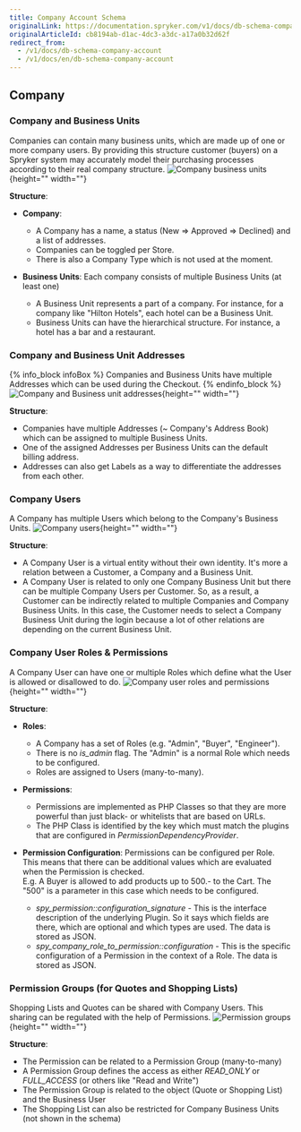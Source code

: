 ```yaml
---
title: Company Account Schema
originalLink: https://documentation.spryker.com/v1/docs/db-schema-company-account
originalArticleId: cb8194ab-d1ac-4dc3-a3dc-a17a0b32d62f
redirect_from:
  - /v1/docs/db-schema-company-account
  - /v1/docs/en/db-schema-company-account
---
```



## Company

### Company and Business Units

Companies can contain many business units, which are made up of one or more company users. By providing this structure customer (buyers) on a Spryker system may accurately model their purchasing processes according to their real company structure.
![Company business units](https://spryker.s3.eu-central-1.amazonaws.com/docs/Developer+Guide/Database+Schema+Guide/Company+Account+Schema/company-business-units.png){height="" width=""}

**Structure**:

* **Company**:

  - A Company has a name, a status (New => Approved => Declined) and a list of addresses.
  - Companies can be toggled per Store.
  - There is also a Company Type which is not used at the moment.

* **Business Units**: Each company consists of multiple Business Units (at least one)

  - A Business Unit represents a part of a company. For instance, for a company like "Hilton Hotels", each hotel can be a Business Unit.
  - Business Units can have the hierarchical structure. For instance, a hotel has a bar and a restaurant.


### Company and Business Unit Addresses

{% info_block infoBox %}
Companies and Business Units have multiple Addresses which can be used during the Checkout.
{% endinfo_block %}
![Company and Business unit addresses](https://spryker.s3.eu-central-1.amazonaws.com/docs/Developer+Guide/Database+Schema+Guide/Company+Account+Schema/company-business-unit-address.png){height="" width=""}

**Structure**:

* Companies have multiple Addresses (~ Company's Address Book) which can be assigned to multiple Business Units.
* One of the assigned Addresses per Business Units can the default billing address.
* Addresses can also get Labels as a way to differentiate the addresses from each other.

### Company Users

A Company has multiple Users which belong to the Company's Business Units.
![Company users](https://spryker.s3.eu-central-1.amazonaws.com/docs/Developer+Guide/Database+Schema+Guide/Company+Account+Schema/company-user.png){height="" width=""}

**Structure**:

* A Company User is a virtual entity without their own identity. It's more a relation between a Customer, a Company and a Business Unit.
* A Company User is related to only one Company Business Unit but there can be multiple Company Users per Customer. So, as a result, a Customer can be indirectly related to multiple Companies and Company Business Units. In this case, the Customer needs to select a Company Business Unit during the login because a lot of other relations are depending on the current Business Unit.

### Company User Roles & Permissions

A Company User can have one or multiple Roles which define what the User is allowed or disallowed to do.
![Company user roles and permissions](https://spryker.s3.eu-central-1.amazonaws.com/docs/Developer+Guide/Database+Schema+Guide/Company+Account+Schema/company-user-roles-permissions.png){height="" width=""}

**Structure**:

* **Roles**:

  - A Company has a set of Roles (e.g. "Admin", "Buyer", "Engineer").
  - There is no *is_admin* flag. The "Admin" is a normal Role which needs to be configured.
  - Roles are assigned to Users (many-to-many).

* **Permissions**:

  - Permissions are implemented as PHP Classes so that they are more powerful than just black- or whitelists that are based on URLs.
  - The PHP Class is identified by the key which must match the plugins that are configured in *PermissionDependencyProvider*.

* **Permission Configuration**: Permissions can be configured per Role. This means that there can be additional values which are evaluated when the Permission is checked.<br>
E.g. A Buyer is allowed to add products up to 500.- to the Cart. The "500" is a parameter in this case which needs to be configured.

  - *spy_permission::configuration_signature* -  This is the interface description of the underlying Plugin. So it says which fields are there, which are optional and which types are used. The data is stored as JSON.
  - *spy_company_role_to_permission::configuration* - This is the specific configuration of a Permission in the context of a Role. The data is stored as JSON.


### Permission Groups (for Quotes and Shopping Lists)

Shopping Lists and Quotes can be shared with Company Users. This sharing can be regulated with the help of Permissions.
![Permission groups](https://spryker.s3.eu-central-1.amazonaws.com/docs/Developer+Guide/Database+Schema+Guide/Company+Account+Schema/permission-groups.png){height="" width=""}

**Structure**:

* The Permission can be related to a Permission Group (many-to-many)
* A Permission Group defines the access as either *READ_ONLY* or *FULL_ACCESS* (or others like "Read and Write")
* The Permission Group is related to the object (Quote or Shopping List) and the Business User
* The Shopping List can also be restricted for Company Business Units (not shown in the schema)
